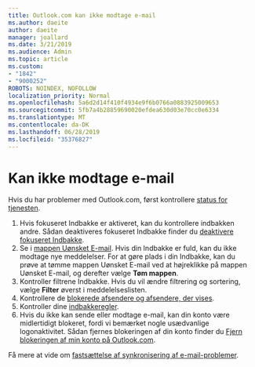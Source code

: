 ```yaml
---
title: Outlook.com kan ikke modtage e-mail
ms.author: daeite
author: daeite
manager: joallard
ms.date: 3/21/2019
ms.audience: Admin
ms.topic: article
ms.custom:
- "1842"
- "9000252"
ROBOTS: NOINDEX, NOFOLLOW
localization_priority: Normal
ms.openlocfilehash: 5a6d2d14f410f4934e9f6b0766a0883925009653
ms.sourcegitcommit: 5fb7a4b28859690020efdea630d03e70cc0e6334
ms.translationtype: MT
ms.contentlocale: da-DK
ms.lasthandoff: 06/28/2019
ms.locfileid: "35376827"
---
```

# <a name="cant-receive-email"></a>Kan ikke modtage e-mail

Hvis du har problemer med Outlook.com, først kontrollere [status for tjenesten](https://go.microsoft.com/fwlink/p/?linkid=837482).

1. Hvis fokuseret Indbakke er aktiveret, kan du kontrollere indbakken andre. Sådan deaktiveres fokuseret Indbakke finder du [deaktivere fokuseret Indbakke](https://support.office.com/article/f714d94d-9e63-4217-9ccb-6cb2986aa1b2).
1. Se i [mappen Uønsket E-mail](https://outlook.live.com/mail/junkemail). Hvis din Indbakke er fuld, kan du ikke modtage nye meddelelser. For at gøre plads i din Indbakke, kan du prøve at tømme mappen Uønsket E-mail ved at højreklikke på mappen Uønsket E-mail, og derefter vælge **Tøm mappen**.
1. Kontroller filtrene Indbakke. Hvis du vil ændre filtrering og sortering, vælge **Filter** øverst i meddelelseslisten.
1. Kontrollere de [blokerede afsendere og afsendere, der vises](https://outlook.live.com/mail/options/mail/junkEmail).
1. Kontroller dine [indbakkeregler](https://outlook.live.com/mail/options/mail/rules).
1. Hvis du ikke kan sende eller modtage e-mail, kan din konto være midlertidigt blokeret, fordi vi bemærket nogle usædvanlige logonaktivitet. Sådan fjernes blokeringen af din konto finder du [Fjern blokeringen af min konto på Outlook.com](https://support.office.com/article/f4ad2701-d166-4d8b-8a6a-9af2a1f8a4c4).

Få mere at vide om [fastsættelse af synkronisering af e-mail-problemer](https://support.office.com/article/d39e3341-8d79-4bf1-b3c7-ded602233642).